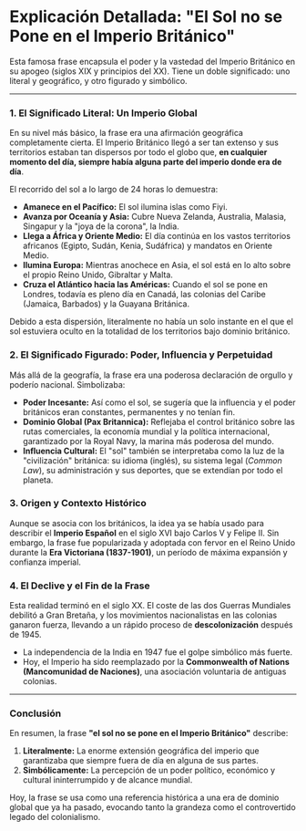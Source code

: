 # Explicación Detallada: "El Sol no se Pone en el Imperio Británico"

Esta famosa frase encapsula el poder y la vastedad del Imperio Británico en su apogeo (siglos XIX y principios del XX). Tiene un doble significado: uno literal y geográfico, y otro figurado y simbólico.

---

### 1. El Significado Literal: Un Imperio Global

En su nivel más básico, la frase era una afirmación geográfica completamente cierta. El Imperio Británico llegó a ser tan extenso y sus territorios estaban tan dispersos por todo el globo que, **en cualquier momento del día, siempre había alguna parte del imperio donde era de día**.

El recorrido del sol a lo largo de 24 horas lo demuestra:

*   **Amanece en el Pacífico:** El sol ilumina islas como Fiyi.
*   **Avanza por Oceanía y Asia:** Cubre Nueva Zelanda, Australia, Malasia, Singapur y la "joya de la corona", la India.
*   **Llega a África y Oriente Medio:** El día continúa en los vastos territorios africanos (Egipto, Sudán, Kenia, Sudáfrica) y mandatos en Oriente Medio.
*   **Ilumina Europa:** Mientras anochece en Asia, el sol está en lo alto sobre el propio Reino Unido, Gibraltar y Malta.
*   **Cruza el Atlántico hacia las Américas:** Cuando el sol se pone en Londres, todavía es pleno día en Canadá, las colonias del Caribe (Jamaica, Barbados) y la Guayana Británica.

Debido a esta dispersión, literalmente no había un solo instante en el que el sol estuviera oculto en la totalidad de los territorios bajo dominio británico.

### 2. El Significado Figurado: Poder, Influencia y Perpetuidad

Más allá de la geografía, la frase era una poderosa declaración de orgullo y poderío nacional. Simbolizaba:

*   **Poder Incesante:** Así como el sol, se sugería que la influencia y el poder británicos eran constantes, permanentes y no tenían fin.
*   **Dominio Global (Pax Britannica):** Reflejaba el control británico sobre las rutas comerciales, la economía mundial y la política internacional, garantizado por la Royal Navy, la marina más poderosa del mundo.
*   **Influencia Cultural:** El "sol" también se interpretaba como la luz de la "civilización" británica: su idioma (inglés), su sistema legal (*Common Law*), su administración y sus deportes, que se extendían por todo el planeta.

### 3. Origen y Contexto Histórico

Aunque se asocia con los británicos, la idea ya se había usado para describir el **Imperio Español** en el siglo XVI bajo Carlos V y Felipe II. Sin embargo, la frase fue popularizada y adoptada con fervor en el Reino Unido durante la **Era Victoriana (1837-1901)**, un período de máxima expansión y confianza imperial.

### 4. El Declive y el Fin de la Frase

Esta realidad terminó en el siglo XX. El coste de las dos Guerras Mundiales debilitó a Gran Bretaña, y los movimientos nacionalistas en las colonias ganaron fuerza, llevando a un rápido proceso de **descolonización** después de 1945.

*   La independencia de la India en 1947 fue el golpe simbólico más fuerte.
*   Hoy, el Imperio ha sido reemplazado por la **Commonwealth of Nations (Mancomunidad de Naciones)**, una asociación voluntaria de antiguas colonias.

---

### Conclusión

En resumen, la frase **"el sol no se pone en el Imperio Británico"** describe:

1.  **Literalmente:** La enorme extensión geográfica del imperio que garantizaba que siempre fuera de día en alguna de sus partes.
2.  **Simbólicamente:** La percepción de un poder político, económico y cultural ininterrumpido y de alcance mundial.

Hoy, la frase se usa como una referencia histórica a una era de dominio global que ya ha pasado, evocando tanto la grandeza como el controvertido legado del colonialismo.
